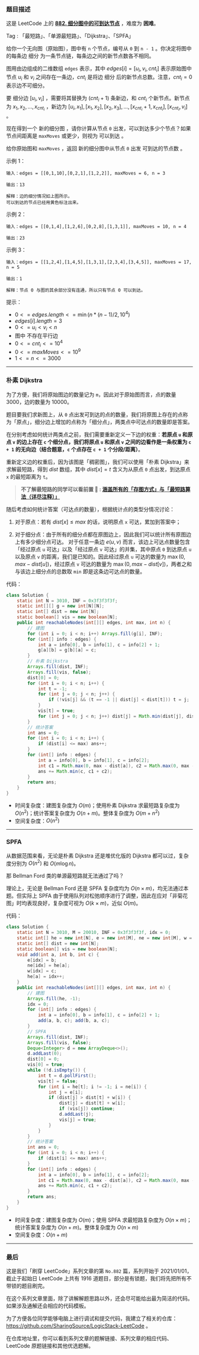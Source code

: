 ### 题目描述

这是 LeetCode 上的 **[882. 细分图中的可到达节点](https://leetcode.cn/problems/reachable-nodes-in-subdivided-graph/solution/by-ac_oier-yrhg/)** ，难度为 **困难**。

Tag : 「最短路」、「单源最短路」、「Dijkstra」、「SPFA」



给你一个无向图（原始图），图中有 `n` 个节点，编号从 `0` 到 `n - 1` 。你决定将图中的每条边 细分 为一条节点链，每条边之间的新节点数各不相同。

图用由边组成的二维数组 `edges` 表示，其中 $edges[i] = [u_{i}, v_{i}, cnt_{i}]$ 表示原始图中节点 $u_{i}$ 和 $v_{i}$ 之间存在一条边，$cnt_{i}$ 是将边 细分 后的新节点总数。注意，$cnt_{i} = 0$ 表示边不可细分。

要 细分边 $[u_{i}, v_{i}]$ ，需要将其替换为 $(cnt_{i} + 1)$ 条新边，和 $cnt_{i}$ 个新节点。新节点为 $x_1, x_2, ..., x_{cnt_{i}}$ ，新边为 $[u_{i}, x_{1}], [x_{1}, x_{2}], [x_{2}, x_{3}], ..., [x_{cnt_{i}}+1, x_{cnt_{i}}], [x_{cnt_{i}}, v_{i}]$ 。

现在得到一个 新的细分图 ，请你计算从节点 `0` 出发，可以到达多少个节点？如果节点间距离是 `maxMoves` 或更少，则视为 可以到达 。

给你原始图和 `maxMoves` ，返回 新的细分图中从节点 `0` 出发 可到达的节点数 。

示例 1：
```
输入：edges = [[0,1,10],[0,2,1],[1,2,2]], maxMoves = 6, n = 3

输出：13

解释：边的细分情况如上图所示。
可以到达的节点已经用黄色标注出来。
```
示例 2：
```
输入：edges = [[0,1,4],[1,2,6],[0,2,8],[1,3,1]], maxMoves = 10, n = 4

输出：23
```
示例 3：
```
输入：edges = [[1,2,4],[1,4,5],[1,3,1],[2,3,4],[3,4,5]], maxMoves = 17, n = 5

输出：1

解释：节点 0 与图的其余部分没有连通，所以只有节点 0 可以到达。
```

提示：
* $0 <= edges.length <= \min(n * (n - 1) / 2, 10^4)$
* $edges[i].length = 3$
* $0 <= u_{i} < v_{i} < n$
* 图中 不存在平行边
* $0 <= cnt_{i} <= 10^4$
* $0 <= maxMoves <= 10^9$
* $1 <= n <= 3000$

---

### 朴素 Dijkstra

为了方便，我们将原始图边的数量记为 `m`，因此对于原始图而言，点的数量 $3000$，边的数量为 $10000$。

题目要我们求新图上，从 `0` 点出发可到达的点的数量，我们将原图上存在的点称为「原点」，细分边上增加的点称为「细分点」，两类点中可达点的数量即是答案。

在分别考虑如何统计两类点之前，我们需要重新定义一下边的权重：**若原点 `u` 和原点 `v` 的边上存在 `c` 个细分点，我们将原点 `u` 和原点 `v` 之间的边看作是一条权重为 `c + 1` 的无向边（结合题意，`c` 个点存在 `c + 1` 个分段/距离）**。

重新定义边的权重后，因为该图是「稠密图」，我们可以使用「朴素 Dijkstra」来求解最短路，得到 $dist$ 数组，其中 $dist[x] = t$ 含义为从原点 `0` 点出发，到达原点 `x` 的最短距离为 `t`。

> **不了解最短路的同学可以看前置 🧀 : [涵盖所有的「存图方式」与「最短路算法（详尽注释）」](https://mp.weixin.qq.com/s?__biz=MzU4NDE3MTEyMA==&mid=2247488007&idx=1&sn=9d0dcfdf475168d26a5a4bd6fcd3505d)**

随后考虑如何统计答案（可达点的数量），根据统计点的类型分情况讨论：

1. 对于原点：若有 $dist[x] \leq max$ 的话，说明原点 `x` 可达，累加到答案中；

2. 对于细分点：由于所有的细分点都在原图边上，因此我们可以统计所有原图边上有多少细分点可达。
    对于任意一条边 $e(u, v)$ 而言，该边上可达点数量包含「经过原点 `u` 可达」以及「经过原点 `v` 可达」的并集，其中原点 `0` 到达原点 `u` 以及原点 `v` 的距离，我们是已知的。因此经过原点 `u` 可达的数量为 $\max(0, max - dist[u])$，经过原点 `v` 可达的数量为 $\max(0, max - dist[v])$，两者之和与该边上细分点的总数取 `min` 即是这条边可达点的数量。

代码：
```Java
class Solution {
    static int N = 3010, INF = 0x3f3f3f3f;
    static int[][] g = new int[N][N];
    static int[] dist = new int[N];
    static boolean[] vis = new boolean[N];
    public int reachableNodes(int[][] edges, int max, int n) {
        // 建图
        for (int i = 0; i < n; i++) Arrays.fill(g[i], INF);
        for (int[] info : edges) {
            int a = info[0], b = info[1], c = info[2] + 1;
            g[a][b] = g[b][a] = c;
        }
        // 朴素 Dijkstra
        Arrays.fill(dist, INF);
        Arrays.fill(vis, false);
        dist[0] = 0;
        for (int i = 0; i < n; i++) {
            int t = -1;
            for (int j = 0; j < n; j++) {
                if (!vis[j] && (t == -1 || dist[j] < dist[t])) t = j;
            }
            vis[t] = true;
            for (int j = 0; j < n; j++) dist[j] = Math.min(dist[j], dist[t] + g[t][j]);
        }
        // 统计答案
        int ans = 0;
        for (int i = 0; i < n; i++) {
            if (dist[i] <= max) ans++;
        }
        for (int[] info : edges) {
            int a = info[0], b = info[1], c = info[2];
            int c1 = Math.max(0, max - dist[a]), c2 = Math.max(0, max - dist[b]);
            ans += Math.min(c, c1 + c2);
        }
        return ans;
    }
}
```
* 时间复杂度：建图复杂度为 $O(m)$；使用朴素 Dijkstra 求最短路复杂度为 $O(n^2)$；统计答案复杂度为 $O(n + m)$。整体复杂度为 $O(m + n^2)$
* 空间复杂度：$O(n^2)$

---

### SPFA

从数据范围来看，无论是朴素 Dijkstra 还是堆优化版的 Dijkstra 都可以过，复杂度分别为 $O(n^2)$ 和 $O(m\log{n})$。

那 Bellman Ford 类的单源最短路就无法通过了吗？

理论上，无论是 Bellman Ford 还是 SPFA 复杂度均为 $O(n \times m)$，均无法通过本题。但实际上 SPFA 由于使用队列对松弛顺序进行了调整，因此在应对「非菊花图」时均表现良好，复杂度可视为 $O(k \times m)$，近似 $O(m)$。

代码：
```Java
class Solution {
    static int N = 3010, M = 20010, INF = 0x3f3f3f3f, idx = 0;
    static int[] he = new int[N], e = new int[M], ne = new int[M], w = new int[M];
    static int[] dist = new int[N];
    static boolean[] vis = new boolean[N];
    void add(int a, int b, int c) {
        e[idx] = b;
        ne[idx] = he[a];
        w[idx] = c;
        he[a] = idx++;
    }
    public int reachableNodes(int[][] edges, int max, int n) {
        // 建图
        Arrays.fill(he, -1);
        idx = 0;
        for (int[] info : edges) {
            int a = info[0], b = info[1], c = info[2] + 1;
            add(a, b, c); add(b, a, c);
        }
        // SPFA
        Arrays.fill(dist, INF);
        Arrays.fill(vis, false);
        Deque<Integer> d = new ArrayDeque<>();
        d.addLast(0);
        dist[0] = 0;
        vis[0] = true;
        while (!d.isEmpty()) {
            int t = d.pollFirst();
            vis[t] = false;
            for (int i = he[t]; i != -1; i = ne[i]) {
                int j = e[i];
                if (dist[j] > dist[t] + w[i]) {
                    dist[j] = dist[t] + w[i];
                    if (vis[j]) continue;
                    d.addLast(j);
                    vis[j] = true;
                }
            }
        }
        // 统计答案
        int ans = 0;
        for (int i = 0; i < n; i++) {
            if (dist[i] <= max) ans++;
        }
        for (int[] info : edges) {
            int a = info[0], b = info[1], c = info[2];
            int c1 = Math.max(0, max - dist[a]), c2 = Math.max(0, max - dist[b]);
            ans += Math.min(c, c1 + c2);
        }
        return ans;
    }
}
```
* 时间复杂度：建图复杂度为 $O(m)$；使用 SPFA 求最短路复杂度为 $O(n \times m)$；统计答案复杂度为 $O(n + m)$。整体复杂度为 $O(n \times m)$
* 空间复杂度：$O(n + m)$

---

### 最后

这是我们「刷穿 LeetCode」系列文章的第 `No.882` 篇，系列开始于 2021/01/01，截止于起始日 LeetCode 上共有 1916 道题目，部分是有锁题，我们将先把所有不带锁的题目刷完。

在这个系列文章里面，除了讲解解题思路以外，还会尽可能给出最为简洁的代码。如果涉及通解还会相应的代码模板。

为了方便各位同学能够电脑上进行调试和提交代码，我建立了相关的仓库：https://github.com/SharingSource/LogicStack-LeetCode 。

在仓库地址里，你可以看到系列文章的题解链接、系列文章的相应代码、LeetCode 原题链接和其他优选题解。

